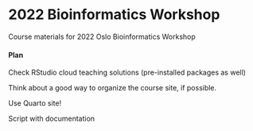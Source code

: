 # 2022 Bioinformatics Workshop
Course materials for 2022 Oslo Bioinformatics Workshop

#### Plan

Check RStudio cloud teaching solutions (pre-installed packages as well)

Think about a good way to organize the course site, if possible. 

Use Quarto site!

Script with documentation

